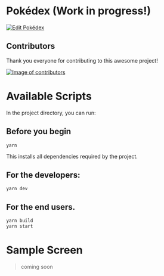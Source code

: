 # Pokédex (Work in progress!)



[![Edit Pokédex](https://codesandbox.io/static/img/play-codesandbox.svg)](https://codesandbox.io/s/github/akashraj9828/pokedex/tree/main/?fontsize=14&hidenavigation=1&theme=dark)

## Contributors  
Thank you everyone for contributing to this awesome project!

<a href="https://github.com/akashraj9828/pokedex/graphs/contributors">
  <img src="https://contributors-img.web.app/image?repo=akashraj9828/pokedex" alt="Image of contributors" />
 </a>

# Available Scripts

In the project directory, you can run:

## Before you begin
`yarn`

This installs all dependencies required by the project. <br />

## For the developers:
`yarn dev`

 
## For the end users.
```bash
yarn build
yarn start
```


# Sample Screen
> coming soon